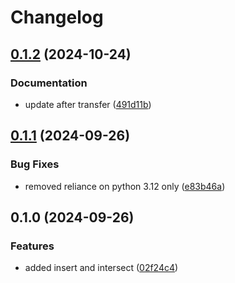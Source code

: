 # Changelog

## [0.1.2](https://github.com/geneton-ltd/genovisio_mongo_utils/compare/v0.1.1...v0.1.2) (2024-10-24)


### Documentation

* update after transfer ([491d11b](https://github.com/geneton-ltd/genovisio_mongo_utils/commit/491d11bd15759f1fc54d92adae716bfd9f49aa58))

## [0.1.1](https://github.com/cuspuk/genovisio_mongo_utils/compare/v0.1.0...v0.1.1) (2024-09-26)


### Bug Fixes

* removed reliance on python 3.12 only ([e83b46a](https://github.com/cuspuk/genovisio_mongo_utils/commit/e83b46a8f408eca64472820d05e8f95d1525f1e0))

## 0.1.0 (2024-09-26)


### Features

* added insert and intersect ([02f24c4](https://github.com/cuspuk/genovisio_mongo_utils/commit/02f24c40229150bda8f5176910f191cff0f04111))
